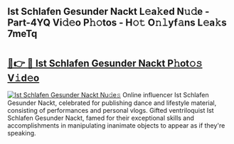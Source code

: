 ## Ist Schlafen Gesunder Nackt L𝚎a𝚔ed N𝚞𝚍e - Part-4YQ Vi𝚍𝚎o P𝚑𝚘tos - H𝚘𝚝 O𝚗𝚕yf𝚊ns L𝚎a𝚔s 7meTq

# <h2><a href="http://kfe4fqh.oniu.top/?m=Ist+Schlafen+Gesunder+Nackt">🔗👉 🔴 Ist Schlafen Gesunder Nackt P𝚑ot𝚘𝚜 V𝚒d𝚎o</a></h2>

[![Ist Schlafen Gesunder Nackt Nu𝚍e𝚜](https://i.imgur.com/0qMVB7G.gif)](http://kfe4fqh.oniu.top/?m=Ist+Schlafen+Gesunder+Nackt)
Online influencer Ist Schlafen Gesunder Nackt, celebrated for publishing dance and lifestyle material, consisting of performances and personal vlogs. Gifted ventriloquist Ist Schlafen Gesunder Nackt, famed for their exceptional skills and accomplishments in manipulating inanimate objects to appear as if they're speaking.  
